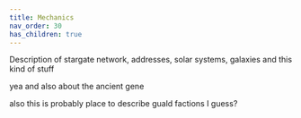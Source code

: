 ```yaml
---
title: Mechanics
nav_order: 30
has_children: true
---
```


Description of stargate network, addresses, solar systems, galaxies and this kind of stuff

yea and also about the ancient gene

also this is probably place to describe guald factions I guess?